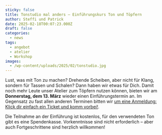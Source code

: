 ```yaml
---
sticky: false
title: Tonstudio mal anders – Einführungskurs Ton und Töpfern
author: Steffi und Patrick
date: 2025-02-18T00:07:23.000Z
draft: false
categories:
  - news
tags:
  - angebot
  - atelier
  - Workshop
images: 
  - /wp-content/uploads/2025/02/tonstudio.jpg
---
```


Lust, was mit Ton zu machen? 
Drehende Scheiben, aber nicht für Klang, sondern für Tassen und Schalen?
Dann haben wir etwas für Dich.
Damit noch mehr Leute unser Atelier zum Töpfern nutzen können, bieten wir am **Donnerstag, dem 13. März** wieder einen Einführungstermin an.
Im Gegensatz zu fast allen anderen Terminen bitten wir [um eine Anmeldung: Klick dir einfach ein Ticket und komm vorbei!](https://ptx.fiber.garden/atelier/efkton/).

Die Teilnahme an der Einführung ist kostenlos, für den verwendeten Ton gibt es eine Spendenkasse.
Vorkenntnisse sind nicht erforderlich – aber auch Fortgeschrittene sind herzlich willkommen!
